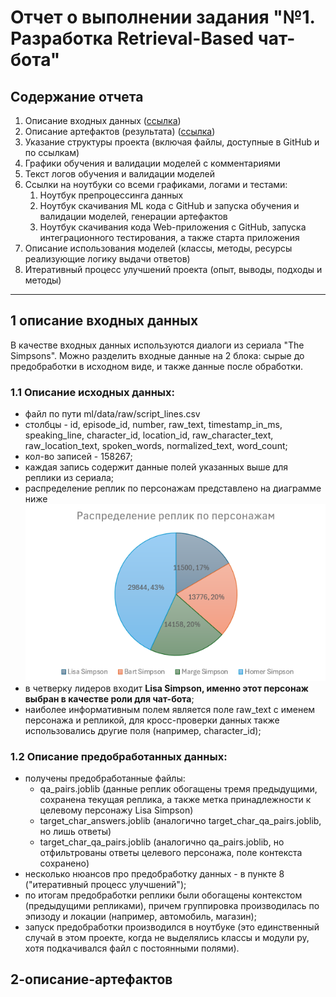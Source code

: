 # Отчет о выполнении задания "№1. Разработка Retrieval-Based чат-бота"

## Содержание отчета

1. Описание входных данных ([ссылка](#1-описание-входных-данных))
2. Описание артефактов (результата) ([ссылка](#2-описание-артефактов))
3. Указание структуры проекта (включая файлы, доступные в GitHub и по ссылкам)
4. Графики обучения и валидации моделей с комментариями
5. Текст логов обучения и валидации моделей
6. Ссылки на ноутбуки со всеми графиками, логами и тестами:
   1. Ноутбук препроцессинга данных
   2. Ноутбук скачивания ML кода с GitHub и запуска обучения и валидации моделей, генерации артефактов
   3. Ноутбук скачивания кода Web-приложения с GitHub, запуска интеграционного тестирования, а также старта приложения
7. Описание использования моделей (классы, методы, ресурсы реализующие логику выдачи ответов)
8. Итеративный процесс улучшений проекта (опыт, выводы, подходы и методы)

---

## 1 описание входных данных

В качестве входных данных используются диалоги из сериала "The Simpsons".
Можно разделить входные данные на 2 блока: сырые до предобработки в исходном виде, и также данные после обработки.
### 1.1 Описание исходных данных:
- файл по пути ml/data/raw/script_lines.csv
- столбцы - id, episode_id, number, raw_text, timestamp_in_ms, speaking_line, character_id, location_id, raw_character_text, raw_location_text, spoken_words, normalized_text, word_count;
- кол-во записей - 158267;
- каждая запись содержит данные полей указанных выше для реплики из сериала;
- распределение реплик по персонажам представлено на диаграмме ниже
![img.png](img.png)
- в четверку лидеров входит **Lisa Simpson, именно этот персонаж выбран в качестве роли для чат-бота**;
- наиболее информативным полем является поле raw_text с именем персонажа и репликой, для кросс-проверки данных также использовались другие поля (например, character_id);
### 1.2 Описание предобработанных данных:
- получены предобработанные файлы:
  - qa_pairs.joblib (данные реплик обогащены тремя предыдущими, сохранена текущая реплика, а также метка принадлежности к целевому персонажу Lisa Simpson)
  - target_char_answers.joblib (аналогично target_char_qa_pairs.joblib, но лишь ответы)
  - target_char_qa_pairs.joblib (аналогично qa_pairs.joblib, но отфильтрованы ответы целевого персонажа, поле контекста сохранено)
- несколько нюансов про предобработку данных - в пункте 8 ("итеративный процесс улучшений");
- по итогам предобработки реплики были обогащены контекстом (предыдущими репликами), причем группировка производилась по эпизоду и локации (например, автомобиль, магазин);
- запуск предобработки производился в ноутбуке (это единственный случай в этом проекте, когда не выделялись классы и модули py, хотя подкачивался файл с постоянными полями).
## 2-описание-артефактов
